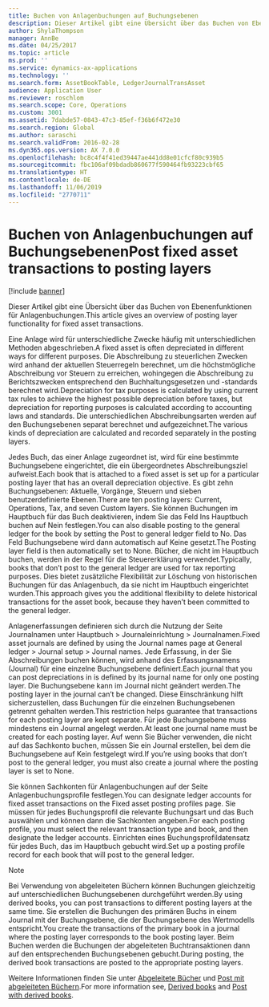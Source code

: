 ```yaml
---
title: Buchen von Anlagenbuchungen auf Buchungsebenen
description: Dieser Artikel gibt eine Übersicht über das Buchen von Ebenenfunktionen für Anlagenbuchungen.
author: ShylaThompson
manager: AnnBe
ms.date: 04/25/2017
ms.topic: article
ms.prod: ''
ms.service: dynamics-ax-applications
ms.technology: ''
ms.search.form: AssetBookTable, LedgerJournalTransAsset
audience: Application User
ms.reviewer: roschlom
ms.search.scope: Core, Operations
ms.custom: 3001
ms.assetid: 7dabde57-0843-47c3-85ef-f36b6f472e30
ms.search.region: Global
ms.author: saraschi
ms.search.validFrom: 2016-02-28
ms.dyn365.ops.version: AX 7.0.0
ms.openlocfilehash: bc8c4f4f41ed39447ae441dd8e01cfcf80c939b5
ms.sourcegitcommit: fbc106af09bdadb860677f590464fb93223cbf65
ms.translationtype: HT
ms.contentlocale: de-DE
ms.lasthandoff: 11/06/2019
ms.locfileid: "2770711"
---
```

# <a name="post-fixed-asset-transactions-to-posting-layers"></a><span data-ttu-id="cff47-103">Buchen von Anlagenbuchungen auf Buchungsebenen</span><span class="sxs-lookup"><span data-stu-id="cff47-103">Post fixed asset transactions to posting layers</span></span>

[!include [banner](../includes/banner.md)]

<span data-ttu-id="cff47-104">Dieser Artikel gibt eine Übersicht über das Buchen von Ebenenfunktionen für Anlagenbuchungen.</span><span class="sxs-lookup"><span data-stu-id="cff47-104">This article gives an overview of posting layer functionality for fixed asset transactions.</span></span>

<span data-ttu-id="cff47-105">Eine Anlage wird für unterschiedliche Zwecke häufig mit unterschiedlichen Methoden abgeschrieben.</span><span class="sxs-lookup"><span data-stu-id="cff47-105">A fixed asset is often depreciated in different ways for different purposes.</span></span> <span data-ttu-id="cff47-106">Die Abschreibung zu steuerlichen Zwecken wird anhand der aktuellen Steuerregeln berechnet, um die höchstmögliche Abschreibung vor Steuern zu erreichen, wohingegen die Abschreibung zu Berichtszwecken entsprechend den Buchhaltungsgesetzen und -standards berechnet wird.</span><span class="sxs-lookup"><span data-stu-id="cff47-106">Depreciation for tax purposes is calculated by using current tax rules to achieve the highest possible depreciation before taxes, but depreciation for reporting purposes is calculated according to accounting laws and standards.</span></span> <span data-ttu-id="cff47-107">Die unterschiedlichen Abschreibungsarten werden auf den Buchungsebenen separat berechnet und aufgezeichnet.</span><span class="sxs-lookup"><span data-stu-id="cff47-107">The various kinds of depreciation are calculated and recorded separately in the posting layers.</span></span>

<span data-ttu-id="cff47-108">Jedes Buch, das einer Anlage zugeordnet ist, wird für eine bestimmte Buchungsebene eingerichtet, die ein übergeordnetes Abschreibungsziel aufweist.</span><span class="sxs-lookup"><span data-stu-id="cff47-108">Each book that is attached to a fixed asset is set up for a particular posting layer that has an overall depreciation objective.</span></span> <span data-ttu-id="cff47-109">Es gibt zehn Buchungsebenen: Aktuelle, Vorgänge, Steuern und sieben benutzerdefinierte Ebenen.</span><span class="sxs-lookup"><span data-stu-id="cff47-109">There are ten posting layers: Current, Operations, Tax, and seven Custom layers.</span></span> <span data-ttu-id="cff47-110">Sie können Buchungen im Hauptbuch für das Buch deaktivieren, indem Sie das Feld Ins Hauptbuch buchen auf Nein festlegen.</span><span class="sxs-lookup"><span data-stu-id="cff47-110">You can also disable posting to the general ledger for the book by setting the Post to general ledger field to No.</span></span> <span data-ttu-id="cff47-111">Das Feld Buchungsebene wird dann automatisch auf Keine gesetzt.</span><span class="sxs-lookup"><span data-stu-id="cff47-111">The Posting layer field is then automatically set to None.</span></span> <span data-ttu-id="cff47-112">Bücher, die nicht im Hauptbuch buchen, werden in der Regel für die Steuererklärung verwendet.</span><span class="sxs-lookup"><span data-stu-id="cff47-112">Typically, books that don’t post to the general ledger are used for tax reporting purposes.</span></span> <span data-ttu-id="cff47-113">Dies bietet zusätzliche Flexibilität zur Löschung von historischen Buchungen für das Anlagenbuch, da sie nicht im Hauptbuch eingerichtet wurden.</span><span class="sxs-lookup"><span data-stu-id="cff47-113">This approach gives you the additional flexibility to delete historical transactions for the asset book, because they haven’t been committed to the general ledger.</span></span>

<span data-ttu-id="cff47-114">Anlagenerfassungen definieren sich durch die Nutzung der Seite  Journalnamen unter Hauptbuch > Journaleinrichtung > Journalnamen.</span><span class="sxs-lookup"><span data-stu-id="cff47-114">Fixed asset journals are defined by using the Journal names page at General ledger > Journal setup > Journal names.</span></span> <span data-ttu-id="cff47-115">Jede Erfassung, in der Sie Abschreibungen buchen können, wird anhand des Erfassungsnamens (Journal) für eine einzelne Buchungsebene definiert.</span><span class="sxs-lookup"><span data-stu-id="cff47-115">Each journal that you can post depreciations in is defined by its journal name for only one posting layer.</span></span> <span data-ttu-id="cff47-116">Die Buchungsebene kann im Journal nicht geändert werden.</span><span class="sxs-lookup"><span data-stu-id="cff47-116">The posting layer in the journal can’t be changed.</span></span> <span data-ttu-id="cff47-117">Diese Einschränkung hilft sicherzustellen, dass Buchungen für die einzelnen Buchungsebenen getrennt gehalten werden.</span><span class="sxs-lookup"><span data-stu-id="cff47-117">This restriction helps guarantee that transactions for each posting layer are kept separate.</span></span> <span data-ttu-id="cff47-118">Für jede Buchungsebene muss mindestens ein Journal angelegt werden.</span><span class="sxs-lookup"><span data-stu-id="cff47-118">At least one journal name must be created for each posting layer.</span></span> <span data-ttu-id="cff47-119">Auf wenn Sie Bücher verwenden, die nicht auf das Sachkonto buchen, müssen Sie ein Journal erstellen, bei dem die Buchungsebene auf Kein festgelegt wird.</span><span class="sxs-lookup"><span data-stu-id="cff47-119">If you’re using books that don’t post to the general ledger, you must also create a journal where the posting layer is set to None.</span></span>

<span data-ttu-id="cff47-120">Sie können Sachkonten für Anlagenbuchungen auf der Seite Anlagenbuchungsprofile festlegen.</span><span class="sxs-lookup"><span data-stu-id="cff47-120">You can designate ledger accounts for fixed asset transactions on the Fixed asset posting profiles page.</span></span> <span data-ttu-id="cff47-121">Sie müssen für jedes Buchungsprofil die relevante Buchungsart und das Buch auswählen und können dann die Sachkonten angeben.</span><span class="sxs-lookup"><span data-stu-id="cff47-121">For each posting profile, you must select the relevant transaction type and book, and then designate the ledger accounts.</span></span> <span data-ttu-id="cff47-122">Einrichten eines Buchungsprofildatensatz für jedes Buch, das im Hauptbuch gebucht wird.</span><span class="sxs-lookup"><span data-stu-id="cff47-122">Set up a posting profile record for each book that will post to the general ledger.</span></span>

> [!NOTE] 
> <span data-ttu-id="cff47-123">Bei Verwendung von abgeleiteten Büchern können Buchungen gleichzeitig auf unterschiedlichen Buchungsebenen durchgeführt werden.</span><span class="sxs-lookup"><span data-stu-id="cff47-123">By using derived books, you can post transactions to different posting layers at the same time.</span></span> <span data-ttu-id="cff47-124">Sie erstellen die Buchungen des primären Buchs in einem Journal mit der Buchungsebene, die der Buchungsebene des Wertmodells entspricht.</span><span class="sxs-lookup"><span data-stu-id="cff47-124">You create the transactions of the primary book in a journal where the posting layer corresponds to the book posting layer.</span></span> <span data-ttu-id="cff47-125">Beim Buchen werden die Buchungen der abgeleiteten Buchtransaktionen dann auf den entsprechenden Buchungsebenen gebucht.</span><span class="sxs-lookup"><span data-stu-id="cff47-125">During posting, the derived book transactions are posted to the appropriate posting layers.</span></span>

<span data-ttu-id="cff47-126">Weitere Informationen finden Sie unter [Abgeleitete Bücher](derived-books.md) und [Post mit abgeleiteten Büchern](post-derived-value-models.md).</span><span class="sxs-lookup"><span data-stu-id="cff47-126">For more information see, [Derived books](derived-books.md) and [Post with derived books](post-derived-value-models.md).</span></span>



